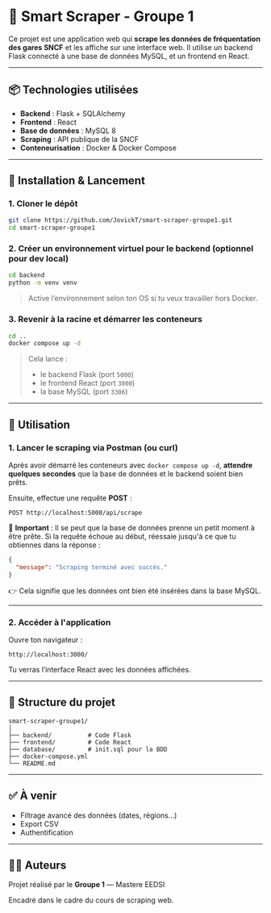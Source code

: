 # 🚄 Smart Scraper - Groupe 1

Ce projet est une application web qui **scrape les données de fréquentation des gares SNCF** et les affiche sur une interface web. Il utilise un backend Flask connecté à une base de données MySQL, et un frontend en React.

---

## 📦 Technologies utilisées

* **Backend** : Flask + SQLAlchemy
* **Frontend** : React
* **Base de données** : MySQL 8
* **Scraping** : API publique de la SNCF
* **Conteneurisation** : Docker & Docker Compose

---

## 🚀 Installation & Lancement

### 1. Cloner le dépôt

```bash
git clone https://github.com/JovickT/smart-scraper-groupe1.git
cd smart-scraper-groupe1
```

### 2. Créer un environnement virtuel pour le backend (optionnel pour dev local)

```bash
cd backend
python -m venv venv
```

> Active l’environnement selon ton OS si tu veux travailler hors Docker.

### 3. Revenir à la racine et démarrer les conteneurs

```bash
cd ..
docker compose up -d
```

> Cela lance :
>
> * le backend Flask (port `5000`)
> * le frontend React (port `3000`)
> * la base MySQL (port `3306`)

---

## 📡 Utilisation

### 1. Lancer le scraping via Postman (ou curl)

Après avoir démarré les conteneurs avec `docker compose up -d`, **attendre quelques secondes** que la base de données et le backend soient bien prêts.

Ensuite, effectue une requête **POST** :

```
POST http://localhost:5000/api/scrape
```

📌 **Important** :
Il se peut que la base de données prenne un petit moment à être prête. Si la requête échoue au début, réessaie jusqu'à ce que tu obtiennes dans la réponse :

```json
{
  "message": "Scraping terminé avec succès."
}
```

👉 Cela signifie que les données ont bien été insérées dans la base MySQL.

---

### 2. Accéder à l'application

Ouvre ton navigateur :

```
http://localhost:3000/
```

Tu verras l’interface React avec les données affichées.

---

## 📁 Structure du projet

```
smart-scraper-groupe1/
│
├── backend/          # Code Flask
├── frontend/         # Code React
├── database/         # init.sql pour la BDD
├── docker-compose.yml
└── README.md
```

---

## ✅ À venir

* Filtrage avancé des données (dates, régions…)
* Export CSV
* Authentification

---

## 🧑‍💻 Auteurs

Projet réalisé par le **Groupe 1** — Mastere EEDSI

Encadré dans le cadre du cours de scraping web.




